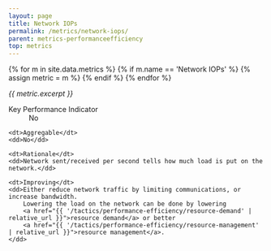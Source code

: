 ```yaml
---
layout: page
title: Network IOPs
permalink: /metrics/network-iops/
parent: metrics-performanceefficiency
top: metrics
---
```


{% for m in site.data.metrics %}
    {% if m.name == 'Network IOPs' %}
        {% assign metric = m %}
    {% endif %}
{% endfor %}

_{{ metric.excerpt }}_


<dl>
    <dt>Key Performance Indicator</dt>
    <dd>No</dd>
    
    <dt>Aggregable</dt>
    <dd>No</dd>
    
    <dt>Rationale</dt>
    <dd>Network sent/received per second tells how much load is put on the network.</dd>
    
    <dt>Improving</dt>
    <dd>Either reduce network traffic by limiting communications, or increase bandwidth.
        Lowering the load on the network can be done by lowering
        <a href="{{ '/tactics/performance-efficiency/resource-demand' | relative_url }}">resource demand</a> or better
        <a href="{{ '/tactics/performance-efficiency/resource-management' | relative_url }}">resource management</a>.
    </dd>
</dl>

